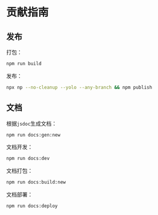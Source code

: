 # 贡献指南

## 发布

打包：

```bash
npm run build
```

发布：

```bash
npx np --no-cleanup --yolo --any-branch && npm publish
```

## 文档

根据`jsdoc`生成文档：

```bash
npm run docs:gen:new
```

文档开发：

```bash
npm run docs:dev
```

文档打包：

```bash
npm run docs:build:new
```

文档部署：

```bash
npm run docs:deploy
```

